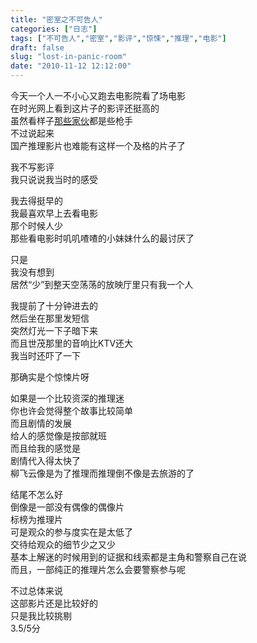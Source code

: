 ```yaml
---
title: "密室之不可告人"
categories: ["日志"]
tags: ["不可告人","密室","影评","惊悚","推理","电影"]
draft: false
slug: "lost-in-panic-room"
date: "2010-11-12 12:12:00"
---
```


<p>今天一个人一不小心又跑去电影院看了场电影<br />
在时光网上看到这片子的影评还挺高的<br />
虽然看样子<a href="http://www.mtime.com/movie/132049/comment.html" target="_blank">那些家伙</a>都是些枪手<br />
不过说起来<br />
国产推理影片也难能有这样一个及格的片子了</p>
<p>我不写影评<br />
我只说说我当时的感受</p>
<p>我去得挺早的<br />
我最喜欢早上去看电影<br />
那个时候人少<br />
那些看电影时叽叽喳喳的小妹妹什么的最讨厌了</p>
<p>只是<br />
我没有想到<br />
居然“少”到整天空荡荡的放映厅里只有我一个人</p>
<p>我提前了十分钟进去的<br />
然后坐在那里发短信<br />
突然灯光一下子暗下来<br />
而且世茂那里的音响比KTV还大<br />
我当时还吓了一下</p>
<p>那确实是个惊悚片呀</p>
<p>如果是一个比较资深的推理迷<br />
你也许会觉得整个故事比较简单<br />
而且剧情的发展<br />
给人的感觉像是按部就班<br />
而且给我的感觉是<br />
剧情代入得太快了<br />
柳飞云像是为了推理而推理倒不像是去旅游的了</p>
<p>结尾不怎么好<br />
倒像是一部没有偶像的偶像片<br />
标榜为推理片<br />
可是观众的参与度实在是太低了<br />
交待给观众的细节少之又少<br />
基本上解迷的时候用到的证据和线索都是主角和警察自己在说<br />
而且，一部纯正的推理片怎么会要警察参与呢</p>
<p>不过总体来说<br />
这部影片还是比较好的<br />
只是我比较挑剔<br />
3.5/5分</p>
